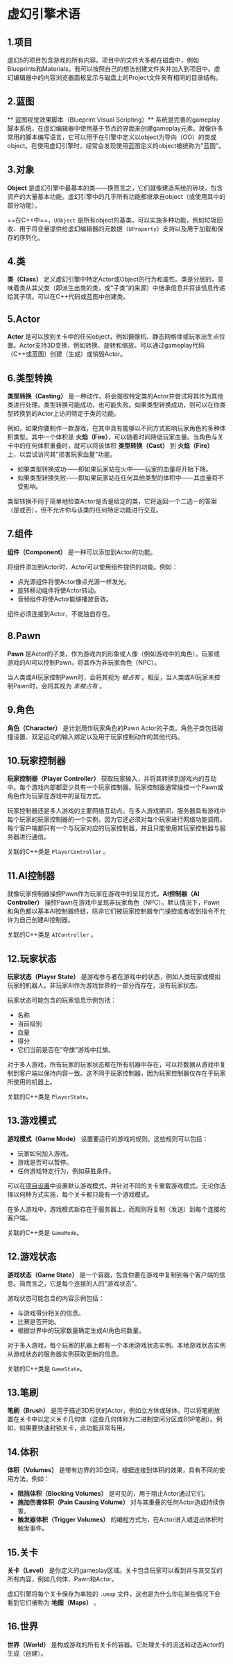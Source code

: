 # 虚幻引擎术语

## 1.项目

​	虚幻5的项目包含游戏的所有内容。项目中的文件大多都在磁盘中，例如Blueprints和Materials。我可以按照自己的想法创建文件夹并加入到项目中。虚幻编辑器中的内容浏览器面板显示与磁盘上的Project文件夹有相同的目录结构。

## 2.蓝图

**	蓝图视觉效果脚本（Blueprint Visual Scripting）** 系统是完善的gameplay脚本系统，在虚幻编辑器中使用基于节点的界面来创建gameplay元素。就像许多常用的脚本编写语言，它可以用于在引擎中定义以object为导向（OO）的类或object。在使用虚幻引擎时，经常会发现使用蓝图定义的object被统称为"蓝图"。

## 3.对象

**Object** 是虚幻引擎中最基本的类——换而言之，它们就像建造系统的砖块，包含资产的大量基本功能。虚幻引擎中的几乎所有功能都继承自object（或使用其中的部分功能）。

==在C++中==，`UObject` 是所有object的基类，可以实施多种功能，例如垃圾回收、用于将变量提供给虚幻编辑器的元数据（`UProperty`）支持以及用于加载和保存的序列化。

## 4.类

**类（Class）** 定义虚幻引擎中特定Actor或Object的行为和属性。类是分层的，意味着类从其父类（即派生出类的类，或"子类"的来源）中继承信息并将该信息传递给其子项。可以在C++代码或蓝图中创建类。

## 5.Actor

**Actor** 是可以放到关卡中的任何object，例如摄像机、静态网格体或玩家出生点位置。Actor支持3D变换，例如转换、旋转和缩放。可以通过gameplay代码（C++或蓝图）创建（生成）或销毁Actor。

## 6.类型转换

**类型转换（Casting）** 是一种动作，将会提取特定类的Actor并尝试将其作为其他类进行处理。类型转换可能成功，也可能失败。如果类型转换成功，则可以在你类型转换到的Actor上访问特定于类的功能。

例如，如果你要制作一款游戏，在其中具有能够以不同方式影响玩家角色的多种体积类型。其中一个体积是 **火焰（Fire）**，可以随着时间降低玩家血量。当角色与关卡中的任何体积重叠时，就可以将该体积 **类型转换（Cast）** 到 **火焰（Fire）** 上，以尝试访问其"损害玩家血量"功能。

- 如果类型转换成功——即如果玩家站在火中——玩家的血量将开始下降。
- 如果类型转换失败——即如果玩家站在任何其他类型的体积中——其血量将不受影响。

类型转换不同于简单地检查Actor是否是给定的类，它将返回一个二选一的答案（是或否），但不允许你与该类的任何特定功能进行交互。

## 7.组件

**组件（Component）** 是一种可以添加到Actor的功能。

将组件添加到Actor时，Actor可以使用组件提供的功能。例如：

- 点光源组件将使Actor像点光源一样发光。
- 旋转移动组件将使Actor转动。
- 音频组件将使Actor能够播放音效。

组件必须连接到Actor，不能独自存在。

## 8.Pawn

**Pawn** 是Actor的子类，作为游戏内的形象或人像（例如游戏中的角色）。玩家或游戏的AI可以控制Pawn，将其作为非玩家角色（NPC）。

当人类或AI玩家控制Pawn时，会将其视为 *被占有* 。相反，当人类或AI玩家未控制Pawn时，会将其视为 *未被占有* 。

## 9.角色

**角色（Character）** 是计划用作玩家角色的Pawn Actor的子类。角色子类包括碰撞设置、双足运动的输入绑定以及用于玩家控制动作的其他代码。

## 10.玩家控制器

**玩家控制器（Player Controller）** 获取玩家输入，并将其转换到游戏内的互动中。每个游戏内部都至少具有一个玩家控制器。玩家控制器通常操控一个Pawn或角色作为玩家在游戏中的呈现方式。

玩家控制器还是多人游戏的主要网络互动点。在多人游戏期间，服务器具有游戏中每个玩家的玩家控制器的一个实例，因为它还必须对每个玩家进行网络功能调用。每个客户端都只有一个与玩家对应的玩家控制器，并且只能使用其玩家控制器与服务器进行通信。

关联的C++类是 `PlayerController` 。

## 11.AI控制器

就像玩家控制器操控Pawn作为玩家在游戏中的呈现方式，**AI控制器（AI Controller）** 操控Pawn在游戏中呈现非玩家角色（NPC）。默认情况下，Pawn和角色都以基本AI控制器终结，除非它们被玩家控制器专门操控或者收到指令不允许为自己创建AI控制器。

关联的C++类是 `AIController` 。

## 12.玩家状态

**玩家状态（Player State）** 是游戏参与者在游戏中的状态，例如人类玩家或模拟玩家的机器人。非玩家AI作为游戏世界的一部分而存在，没有玩家状态。

玩家状态可能包含的玩家信息示例包括：

- 名称
- 当前级别
- 血量
- 得分
- 它们当前是否在"夺旗"游戏中扛旗。

对于多人游戏，所有玩家的玩家状态都在所有机器中存在，可以将数据从游戏中复制到客户端以保持内容一致。这不同于玩家控制器，因为玩家控制器仅存在于玩家所使用的机器上。

关联的C++类是 `PlayerState`。

## 13.游戏模式

**游戏模式（Game Mode）** 设置要运行的游戏的规则。这些规则可以包括：

- 玩家如何加入游戏。
- 游戏是否可以暂停。
- 任何游戏特定行为，例如获胜条件。

可以在[项目设置](https://dev.epicgames.com/documentation/zh-cn/unreal-engine/project-settings-in-unreal-engine)中设置默认游戏模式，并针对不同的关卡重载游戏模式。无论你选择以何种方式实施，每个关卡都只能有一个游戏模式。

在多人游戏中，游戏模式新存在于服务器上，而规则将复制（发送）到每个连接的客户端。

关联的C++类是 `GameMode`。

## 12.游戏状态

**游戏状态（Game State）** 是一个容器，包含你要在游戏中复制到每个客户端的信息。简而言之，它是每个连接的人的"游戏状态"。

游戏状态可能包含的内容示例包括：

- 与游戏得分相关的信息。
- 比赛是否开始。
- 根据世界中的玩家数量确定生成AI角色的数量。

对于多人游戏，每个玩家的机器上都有一个本地游戏状态实例。本地游戏状态实例从游戏状态的服务器实例获取更新的信息。

关联的C++类是 `GameState`。

## 13.笔刷

**笔刷（Brush）** 是用于描述3D形状的Actor，例如立方体或球体。可以将笔刷放置在关卡中以定义关卡几何体（这些几何体称为二进制空间分区或BSP笔刷）。例如，如果要快速封锁关卡，此功能非常有用。

## 14.体积

**体积（Volumes）** 是带有边界的3D空间，根据连接到体积的效果，具有不同的使用方法。例如：

- **阻挡体积（Blocking Volumes）** 是可见的，用于阻止Actor通过它们。
- **施加伤害体积（Pain Causing Volume）** 对与其重叠的任何Actor造成持续伤害。
- **触发器体积（Trigger Volumes）** 的编程方式为，在Actor进入或退出体积时触发事件。

## 15.关卡

**关卡（Level）** 是你定义的gameplay区域。关卡包含玩家可以看到并与其交互的所有内容，例如几何体、Pawn和Actor。

虚幻引擎将每个关卡保存为单独的 `.umap` 文件，这也是为什么你在某些情况下会看到它们被称为 **地图（Maps）** 。

## 16.世界

**世界（World）** 是构成游戏的所有关卡的容器。它处理关卡的流送和动态Actor的生成（创建）。

